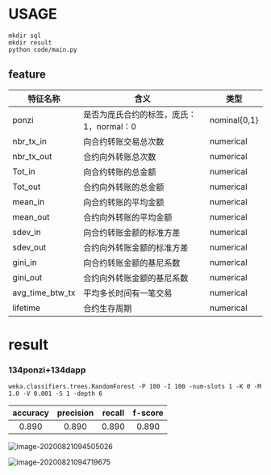 # USAGE
```
mkdir sql
mkdir result
python code/main.py
```

## feature

| 特征名称        | 含义                                     | 类型         |
| --------------- | ---------------------------------------- | ------------ |
| ponzi           | 是否为庞氏合约的标签，庞氏：1，normal：0 | nominal{0,1} |
| nbr_tx_in       | 向合约转账交易总次数                     | numerical    |
| nbr_tx_out      | 合约向外转账总次数                       | numerical    |
| Tot_in          | 向合约转账的总金额                       | numerical    |
| Tot_out         | 合约向外转账的总金额                     | numerical    |
| mean_in         | 向合约转账的平均金额                     | numerical    |
| mean_out        | 合约向外转账的平均金额                   | numerical    |
| sdev_in         | 向合约转账金额的标准方差                 | numerical    |
| sdev_out        | 合约向外转账金额的标准方差               | numerical    |
| gini_in         | 向合约转账金额的基尼系数                 | numerical    |
| gini_out        | 合约向外转账金额的基尼系数               | numerical    |
| avg_time_btw_tx | 平均多长时间有一笔交易                   | numerical    |
| lifetime        | 合约生存周期                             | numerical    |

# result

### 134ponzi+134dapp

```
weka.classifiers.trees.RandomForest -P 100 -I 100 -num-slots 1 -K 0 -M 1.0 -V 0.001 -S 1 -depth 6
```
|accuracy|precision|recall|f-score|
|:---:|:---:|:---:|:---:|
|0.890|0.890|0.890|0.890|

![image-20200821094505026](C:\Users\14415\AppData\Roaming\Typora\typora-user-images\image-20200821094505026.png)

![image-20200821094719675](C:\Users\14415\AppData\Roaming\Typora\typora-user-images\image-20200821094719675.png)

